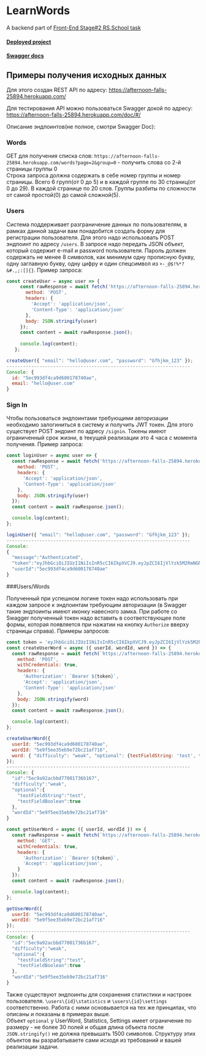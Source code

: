 # LearnWords
A backend part of [Front-End Stage#2 RS.School task](https://github.com/rolling-scopes-school/tasks/blob/master/tasks/rslang/rslang.md)

#### [Deployed project](https://afternoon-falls-25894.herokuapp.com/)  
#### [Swagger docs](https://afternoon-falls-25894.herokuapp.com/doc/#)

## Примеры получения исходных данных

Для этого создан REST API по адресу: https://afternoon-falls-25894.herokuapp.com/

Для тестирования API можно пользоваться Swagger докой по адресу: https://afternoon-falls-25894.herokuapp.com/doc/#/

Описание эндпоинтов(не полное, смотри Swagger Doc):

### Words

GET для получения списка слов:
`https://afternoon-falls-25894.herokuapp.com/words?page=2&group=0` - получить слова со 2-й страницы группы 0  
Строка запроса должна содержать в себе номер группы и номер страницы. Всего 6 групп(от 0 до 5) и в каждой группе по 30 страниц(от 0 до 29). В каждой странице по 20 слов. Группы разбиты по сложности от самой простой(0) до самой сложной(5).

### Users

Система поддерживает разграничение данных по пользователям, в рамках данной задачи вам понадобится создать форму для регистрации пользователя. Для этого надо использовать POST эндпоинт по адресу `/users`. В запросе надо передать JSON объект, который содержит e-mail и password пользователя. Пароль должен содержать не менее 8 символов, как минимум одну прописную букву, одну заглавную букву, одну цифру и один спецсимвол из `+-_@$!%*?&#.,;:[]{}`. Пример запроса:  
```javascript
const createUser = async user => {
     const rawResponse = await fetch('https://afternoon-falls-25894.herokuapp.com/users', {
       method: 'POST',
       headers: {
         'Accept': 'application/json',
         'Content-Type': 'application/json'
       },
       body: JSON.stringify(user)
     });
     const content = await rawResponse.json();
   
     console.log(content);
   };

createUser({ "email": "hello@user.com", "password": "Gfhjkm_123" });
-------------------------------------------------------------------
Console: {
  id: "5ec993df4ca9d600178740ae", 
  email: "hello@user.com"
}
```

### Sign In

Чтобы пользоваться эндпоинтами требующими авторизации необходимо залогиниться в систему и получить JWT токен. Для этого существует POST эндоинт по адресу `/signin`. Токены имеют ограниченный срок жизни, в текущей реализации это 4 часа с момента получения. Пример запроса:  
```javascript
const loginUser = async user => {
  const rawResponse = await fetch('https://afternoon-falls-25894.herokuapp.com/signin', {
    method: 'POST',
    headers: {
      'Accept': 'application/json',
      'Content-Type': 'application/json'
    },
    body: JSON.stringify(user)
  });
  const content = await rawResponse.json();

  console.log(content);
};

loginUser({ "email": "hello@user.com", "password": "Gfhjkm_123" });
-------------------------------------------------------------------
Console: 
{
  "message":"Authenticated",
  "token":"eyJhbGciOiJIUzI1NiIsInR5cCI6IkpXVCJ9.eyJpZCI6IjVlYzk5M2RmNGNhOWQ2MDAxNzg3NDBhZSIsImlhdCI6MTU5MDI2OTE1OCwiZXhwIjoxNTkwMjgzNTU4fQ.XHKmdY_jk1R7PUbgCZfqH8TxH6XQ0USwPBSKNHMdF6I",
  "userId":"5ec993df4ca9d600178740ae"
}
```

###Users/Words

Полученный при успешном логине токен надо использовать при каждом запросе к эндпоинтам требующим авторизации (в Swagger такие эндпоинты имеют иконку навесного замка. При работе со Swagger полученный токен надо вставить в соответствующее поле формы, которая появляется при нажатии на кнопку `Authorize` вверху страницы справа). Примеры запросов:    
```javascript
const token = 'eyJhbGciOiJIUzI1NiIsInR5cCI6IkpXVCJ9.eyJpZCI6IjVlYzk5M2RmNGNhOWQ2MDAxNzg3NDBhZSIsImlhdCI6MTU5MDI2OTE1OCwiZXhwIjoxNTkwMjgzNTU4fQ.XHKmdY_jk1R7PUbgCZfqH8TxH6XQ0USwPBSKNHMdF6I';
const createUserWord = async ({ userId, wordId, word }) => {
  const rawResponse = await fetch(`https://afternoon-falls-25894.herokuapp.com/users/${userId}/words/${wordId}`, {
    method: 'POST',
    withCredentials: true,
    headers: {
      'Authorization': `Bearer ${token}`,
      'Accept': 'application/json',
      'Content-Type': 'application/json'
    },
    body: JSON.stringify(word)
  });
  const content = await rawResponse.json();

  console.log(content);
};

createUserWord({
  userId: "5ec993df4ca9d600178740ae",
  wordId: "5e9f5ee35eb9e72bc21af716",
  word: { "difficulty": "weak", "optional": {testFieldString: 'test', testFieldBoolean: true} }
});
-------------------------------------------------------------------
Console: {
  "id":"5ec9a92acbbd77001736b167",
  "difficulty":"weak",
  "optional":{
    "testFieldString":"test",
    "testFieldBoolean":true
  },
  "wordId":"5e9f5ee35eb9e72bc21af716"
}

const getUserWord = async ({ userId, wordId }) => {
  const rawResponse = await fetch(`https://afternoon-falls-25894.herokuapp.com/users/${userId}/words/${wordId}`, {
    method: 'GET',
    withCredentials: true,
    headers: {
      'Authorization': `Bearer ${token}`,
      'Accept': 'application/json',
    }
  });
  const content = await rawResponse.json();

  console.log(content);
};

getUserWord({
  userId: "5ec993df4ca9d600178740ae",
  wordId: "5e9f5ee35eb9e72bc21af716"
});
-------------------------------------------------------------------
Console: {
  "id":"5ec9a92acbbd77001736b167",
  "difficulty":"weak",
  "optional":{
    "testFieldString":"test",
    "testFieldBoolean":true
  },
  "wordId":"5e9f5ee35eb9e72bc21af716"
}
```
Также существуют эндпоинты для сохранения статистики и настроек пользователя. `\users\{id}\statistics` и `\users\{id}\settings` соответственно. Работа с ними основывается на тех же принципах, что описаны и показаны в примерах выше.  
Объект `optional` у UserWord, Statistics, Settings имеет ограничение по размеру - не более 30 полей и общая длина объекта после `JSON.stringify()` не должна превышать 1500 символов. Структуру этих объектов вы разрабатываете сами исходя из требований и вашей реализации задачи.   
